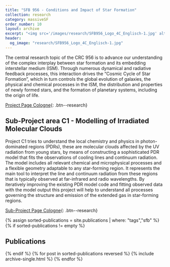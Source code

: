 ```yaml
---
title: "SFB 956 - Conditions and Impact of Star Formation"
collection: research
category: massiveSF
order_number: 10
layout: archive
excerpt: "<img src='/images/research/SFB956_Logo_4C_Englisch-1.jpg' alt=''>"
header:
  og_image: "research/SFB956_Logo_4C_Englisch-1.jpg"
---
```


The central research topic of the CRC 956 is to advance our understanding of the complex interplay between star formation and its embedding interstellar medium (ISM). Through numerous dynamical and radiative feedback processes, this interaction drives the “Cosmic Cycle of Star Formation”, which in turn controls the global evolution of galaxies, the physical and chemical processes in the ISM, the distribution and properties of newly formed stars, and the formation of planetary systems, including the origin of life.

[Project Page Cologne](https://www.sfb956.de/){: .btn--research}

## Sub-Project area C1 - Modelling of Irradiated Molecular Clouds

Project C1 tries to understand the local chemistry and physics in photon-dominated regions (PDRs), these are molecular clouds affected by the UV radiation from young stars, by means of constructing a sophisticated PDR model that fits the observations of cooling lines and continuum radiation. The model includes all relevant chemical and microphysical processes and a flexible geometry adaptable to any star-forming region. It represents the main tool to interpret the line and continuum radiation from these regions that is typically observed at far-infrared and radio wavelengths. By iteratively improving the existing PDR model code and fitting observed data with the model output this project will help to understand all processes governing the structure and emission of the extended gas in star-forming regions.

[Sub-Project Page Cologne](https://www.sfb956.de/project/c1){: .btn--research}

{% assign sorted-publications = site.publications | where: "tags","sfb" %}
{% if sorted-publications != empty %}
## Publications
{% endif %}
{% for post in sorted-publications reversed %}
    {% include archive-single.html %}
{% endfor %}
